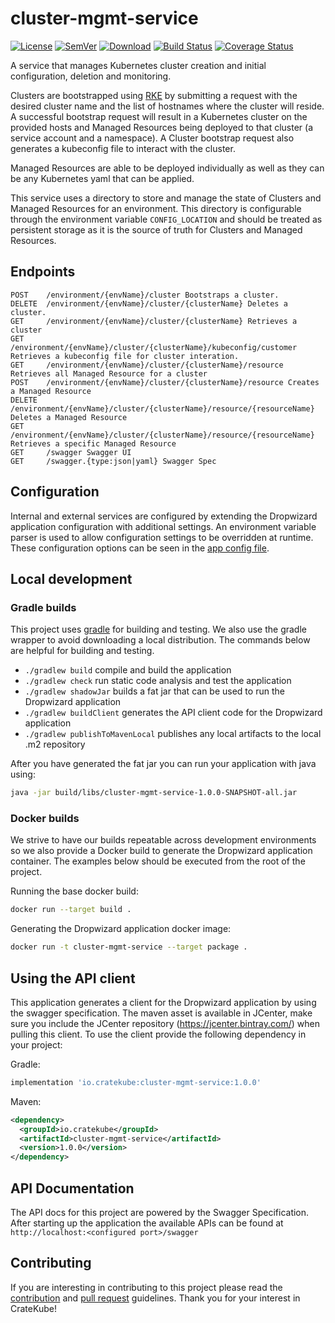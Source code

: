 # cluster-mgmt-service
[![License](http://img.shields.io/badge/license-APACHE-blue.svg?style=flat)](http://choosealicense.com/licenses/apache-2.0/)
[![SemVer](http://img.shields.io/badge/semver-2.0.0-blue.svg?style=flat)](http://semver.org/spec/v2.0.0)
[![Download](https://api.bintray.com/packages/cratekube/maven/cluster-mgmt-service-client/images/download.svg)](https://bintray.com/cratekube/maven/cluster-mgmt-service-client/_latestVersion)
[![Build Status](https://travis-ci.com/cratekube/cluster-mgmt-service.svg?branch=master)](https://travis-ci.com/cratekube/cluster-mgmt-service)
[![Coverage Status](https://coveralls.io/repos/github/cratekube/cluster-mgmt-service/badge.svg?branch=master)](https://coveralls.io/github/cratekube/cluster-mgmt-service?branch=master)

A service that manages Kubernetes cluster creation and initial configuration, deletion and monitoring.  

Clusters are bootstrapped using [RKE](https://rancher.com/docs/rke/latest/en/) by submitting a request with the desired cluster name and the list of hostnames where the cluster will reside. 
A successful bootstrap request will result in a Kubernetes cluster on the provided hosts and Managed Resources being deployed to that cluster (a service account and a namespace). 
A Cluster bootstrap request also generates a kubeconfig file to interact with the cluster.  

Managed Resources are able to be deployed individually as well as they can be any Kubernetes yaml that can be applied.  

This service uses a directory to store and manage the state of Clusters and Managed Resources for an environment. 
This directory is configurable through the environment variable `CONFIG_LOCATION` and should be treated as persistent storage as it is the source of truth for Clusters and Managed Resources.

## Endpoints
    POST    /environment/{envName}/cluster Bootstraps a cluster.
    DELETE  /environment/{envName}/cluster/{clusterName} Deletes a cluster.
    GET     /environment/{envName}/cluster/{clusterName} Retrieves a cluster
    GET     /environment/{envName}/cluster/{clusterName}/kubeconfig/customer Retrieves a kubeconfig file for cluster interation.
    GET     /environment/{envName}/cluster/{clusterName}/resource Retrieves all Managed Resource for a cluster
    POST    /environment/{envName}/cluster/{clusterName}/resource Creates a Managed Resource
    DELETE  /environment/{envName}/cluster/{clusterName}/resource/{resourceName} Deletes a Managed Resource
    GET     /environment/{envName}/cluster/{clusterName}/resource/{resourceName} Retrieves a specific Managed Resource
    GET     /swagger Swagger UI
    GET     /swagger.{type:json|yaml} Swagger Spec

## Configuration
Internal and external services are configured by extending the Dropwizard application configuration with additional
settings. An environment variable parser is used to allow configuration settings to be overridden at runtime. 
These configuration options can be seen in the [app config file](app.yml).

## Local development

### Gradle builds
This project uses [gradle](https://github.com/gradle/gradle) for building and testing.  We also use the gradle wrapper
to avoid downloading a local distribution.  The commands below are helpful for building and testing.
- `./gradlew build` compile and build the application
- `./gradlew check` run static code analysis and test the application
- `./gradlew shadowJar` builds a fat jar that can be used to run the Dropwizard application
- `./gradlew buildClient` generates the API client code for the Dropwizard application
- `./gradlew publishToMavenLocal` publishes any local artifacts to the local .m2 repository

After you have generated the fat jar you can run your application with java using:
```bash
java -jar build/libs/cluster-mgmt-service-1.0.0-SNAPSHOT-all.jar
```

### Docker builds
We strive to have our builds repeatable across development environments so we also provide a Docker build to generate 
the Dropwizard application container.  The examples below should be executed from the root of the project.

Running the base docker build:
```bash
docker run --target build .
```

Generating the Dropwizard application docker image:
```bash
docker run -t cluster-mgmt-service --target package .
```

## Using the API client
This application generates a client for the Dropwizard application by using the swagger specification.  The maven asset
is available in JCenter, make sure you include the JCenter repository (https://jcenter.bintray.com/) when pulling this
client.  To use the client provide the following dependency in your project:

Gradle:
```groovy
implementation 'io.cratekube:cluster-mgmt-service:1.0.0'
``` 

Maven:
```xml
<dependency>
  <groupId>io.cratekube</groupId>
  <artifactId>cluster-mgmt-service</artifactId>
  <version>1.0.0</version>
</dependency>
```

## API Documentation
The API docs for this project are powered by the Swagger Specification. After starting up the application the available
APIs can be found at `http://localhost:<configured port>/swagger`

## Contributing
If you are interesting in contributing to this project please read the [contribution](CONTRIBUTING.md) and 
[pull request](PR_GUIDELINES.md) guidelines.  Thank you for your interest in CrateKube!
